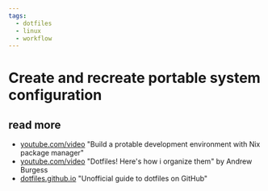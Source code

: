 ```yaml
---
tags: 
  - dotfiles
  - linux
  - workflow
---
```


# Create and recreate portable system configuration

## read more

- [youtube.com/video](https://www.youtube.com/watch?v=70YMTHAZyy4) "Build a protable development environment with Nix package manager"
- [youtube.com/video](https://www.youtube.com/watch?v=5oXy6ktYs7I) "Dotfiles! Here's how i organize them" by Andrew Burgess
- [dotfiles.github.io](https://dotfiles.github.io) "Unofficial guide to dotfiles on GitHub"